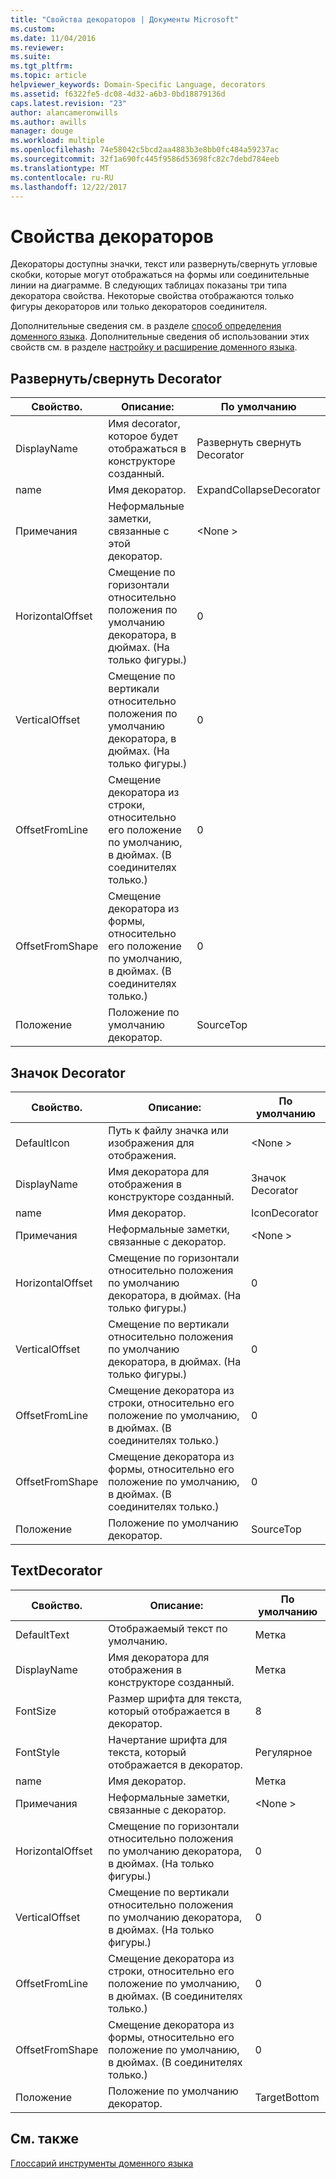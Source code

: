 ```yaml
---
title: "Свойства декораторов | Документы Microsoft"
ms.custom: 
ms.date: 11/04/2016
ms.reviewer: 
ms.suite: 
ms.tgt_pltfrm: 
ms.topic: article
helpviewer_keywords: Domain-Specific Language, decorators
ms.assetid: f6322fe5-dc08-4d32-a6b3-0bd18879136d
caps.latest.revision: "23"
author: alancameronwills
ms.author: awills
manager: douge
ms.workload: multiple
ms.openlocfilehash: 74e58042c5bcd2aa4883b3e8bb0fc484a59237ac
ms.sourcegitcommit: 32f1a690fc445f9586d53698fc82c7debd784eeb
ms.translationtype: MT
ms.contentlocale: ru-RU
ms.lasthandoff: 12/22/2017
---
```

# <a name="properties-of-decorators"></a>Свойства декораторов
Декораторы доступны значки, текст или развернуть/свернуть угловые скобки, которые могут отображаться на формы или соединительные линии на диаграмме. В следующих таблицах показаны три типа декоратора свойства. Некоторые свойства отображаются только фигуры декораторов или только декораторов соединителя.  
  
 Дополнительные сведения см. в разделе [способ определения доменного языка](../modeling/how-to-define-a-domain-specific-language.md). Дополнительные сведения об использовании этих свойств см. в разделе [настройку и расширение доменного языка](../modeling/customizing-and-extending-a-domain-specific-language.md).  
  
## <a name="expandcollapse-decorator"></a>Развернуть/свернуть Decorator  
  
|Свойство.|Описание:|По умолчанию|  
|--------------|-----------------|-------------|  
|DisplayName|Имя decorator, которое будет отображаться в конструкторе созданный.|Развернуть свернуть Decorator|  
|name|Имя декоратор.|ExpandCollapseDecorator|  
|Примечания|Неформальные заметки, связанные с этой декоратор.|\<None >|  
|HorizontalOffset|Смещение по горизонтали относительно положения по умолчанию декоратора, в дюймах. (На только фигуры.)|0|  
|VerticalOffset|Смещение по вертикали относительно положения по умолчанию декоратора, в дюймах. (На только фигуры.)|0|  
|OffsetFromLine|Смещение декоратора из строки, относительно его положение по умолчанию, в дюймах. (В соединителях только.)|0|  
|OffsetFromShape|Смещение декоратора из формы, относительно его положение по умолчанию, в дюймах. (В соединителях только.)|0|  
|Положение|Положение по умолчанию декоратор.|SourceTop|  
  
## <a name="icon-decorator"></a>Значок Decorator  
  
|Свойство.|Описание:|По умолчанию|  
|--------------|-----------------|-------------|  
|DefaultIcon|Путь к файлу значка или изображения для отображения.|\<None >|  
|DisplayName|Имя декоратора для отображения в конструкторе созданный.|Значок Decorator|  
|name|Имя декоратор.|IconDecorator|  
|Примечания|Неформальные заметки, связанные с декоратор.|\<None >|  
|HorizontalOffset|Смещение по горизонтали относительно положения по умолчанию декоратора, в дюймах. (На только фигуры.)|0|  
|VerticalOffset|Смещение по вертикали относительно положения по умолчанию декоратора, в дюймах. (На только фигуры.)|0|  
|OffsetFromLine|Смещение декоратора из строки, относительно его положение по умолчанию, в дюймах. (В соединителях только.)|0|  
|OffsetFromShape|Смещение декоратора из формы, относительно его положение по умолчанию, в дюймах. (В соединителях только.)|0|  
|Положение|Положение по умолчанию декоратор.|SourceTop|  
  
## <a name="textdecorator"></a>TextDecorator  
  
|Свойство.|Описание:|По умолчанию|  
|--------------|-----------------|-------------|  
|DefaultText|Отображаемый текст по умолчанию.|Метка|  
|DisplayName|Имя декоратора для отображения в конструкторе созданный.|Метка|  
|FontSize|Размер шрифта для текста, который отображается в декоратор.|8|  
|FontStyle|Начертание шрифта для текста, который отображается в декоратор.|Регулярное|  
|name|Имя декоратор.|Метка|  
|Примечания|Неформальные заметки, связанные с декоратор.|\<None >|  
|HorizontalOffset|Смещение по горизонтали относительно положения по умолчанию декоратора, в дюймах. (На только фигуры.)|0|  
|VerticalOffset|Смещение по вертикали относительно положения по умолчанию декоратора, в дюймах. (На только фигуры.)|0|  
|OffsetFromLine|Смещение декоратора из строки, относительно его положение по умолчанию, в дюймах. (В соединителях только.)|0|  
|OffsetFromShape|Смещение декоратора из формы, относительно его положение по умолчанию, в дюймах. (В соединителях только.)|0|  
|Положение|Положение по умолчанию декоратор.|TargetBottom|  
  
## <a name="see-also"></a>См. также  
 [Глоссарий инструменты доменного языка](http://msdn.microsoft.com/en-us/ca5e84cb-a315-465c-be24-76aa3df276aa)